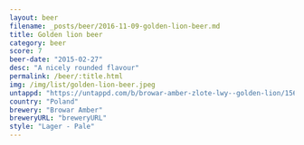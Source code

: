 ```yaml
---
layout: beer
filename: _posts/beer/2016-11-09-golden-lion-beer.md
title: Golden lion beer
category: beer
score: 7
beer-date: "2015-02-27"
desc: "A nicely rounded flavour"
permalink: /beer/:title.html
img: /img/list/golden-lion-beer.jpeg
untappd: "https://untappd.com/b/browar-amber-zlote-lwy--golden-lion/156941"
country: "Poland"
brewery: "Browar Amber"
breweryURL: "breweryURL"
style: "Lager - Pale"
---
```

